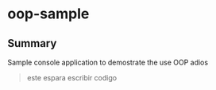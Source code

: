 # oop-sample

## Summary
Sample console application to demostrate the use OOP
adios
>este espara escribir codigo